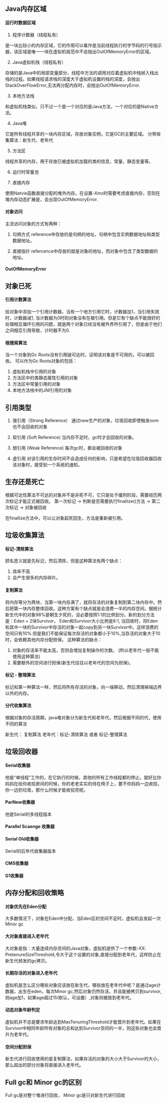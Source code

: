 


## Java内存区域

#### 运行时数据区域

1. 程序计数器（线程私有）

是一块比较小的内存区域，它的作用可以看作是当前线程执行的字节码的行号指示器，该区域是唯一一块在虚拟机规范中不会抛出OutOfMemoryError的区域。

2. Java虚拟机栈（线程私有）

存储的是Java中的局部变量部分，线程中方法的调用对应着虚拟机中栈帧入栈出栈的过程。如果线程请求栈的深度大于虚拟机设置的栈的深度，会抛出StackOverFlowError,无法再分配内存时，会抛出OutOfMemoryError.

3. 本地方法栈

和虚拟机栈类似，只不过一个是一个对应的是Java方法，一个对应的是Native方法。

4. Java堆

它是所有线程共享的一块内存区域，存放对象实例，它是GC的主要区域。
分带收集算法：新生代、老年代

5. 方法区

线程共享的内存，用于存放已被虚拟机加载的类的信息，常量，静态变量等。

6. 运行时常量池

7. 直接内存

使用Natvie函数直接分配的堆外内存。在设置-Xmx时需要考虑直接内存，否则在堆内存动态扩展是，会出现OutOfMemoryError.


#### 对象访问

主流访问对象的方式有两种：

1. 句柄方式
reference中存放的是句柄的地址，句柄中包含实例数据地址和类型数据地址。

2. 直接指针
refercence中存放的就是对象的地址，而对象中包含了类型数据的地址。


#### OutOfMemoryError


## 对象已死

####  引用计数算法

给对象中添加一个引用计数器，当有一个地方引用它时，计数器加1，当引用失效时，计数器减1, 当计数器为0时则对象没有在被引用。但是它有个缺点不能很好的处理相互循环引用的问题，就是两个对象已经没有被外界所引用了，但是由于他们之间相互引用导致，计时器不为0.



#### 根搜索算法

当一个对象到Gc Roots没有引用链可达时，证明该对象是不可用的，可以被回收。
可以作为Gc Roots对象的包括：

1. 虚拟机栈中引用的对象
2. 方法区中的类静态属性引用的对象
3. 方法区中常量引用的对象
4. 本地方法栈中的JNI引用的对象


## 引用类型

1. 强引用（Strong Reference）
通过new生产的对象，垃圾回收即使触发oom也不会回收的对象

2. 软引用 (Soft Reference)
当内存不足时，gc时才会回收的对象。

3. 弱引用 (Weak Reference)
每次gc时，都会被回收的对象

4. 虚引用
对该引用的生存时间不会造成任何的影响，只是希望在垃圾回收器回收该对象时，接受到一个系统的通知。


## 生存还是死亡

根据可达性算法不可达的对象并不是非死不可，它只是处于缓刑阶段，需要经历两次标记才能正式被回收。
第一次标记 -> 判断是否需要执行finallize()方法 -> 第二次标记 -> 对象被回收

在finallize方法中，可以让对象起死回生，方法是重新被引用。


## 垃圾收集算法


#### 标记-清除算法

顾名思义就是先标记，然后清除，但是这种算法有两个缺点：

1. 效率不高
2. 会产生很多的内存碎片。

#### 复制算法

将内存等分为两块，当第一块内存满了，就将存活的对象复制到第二块内存中。然后把第一块内存整体回收。这种方案有个缺点就是会浪费一半的内存空间。据统计新生代中的对象98%是朝生夕死的，没必要按照1:1的比例划分。新的划分方法是：Eden + 2块Survivor， Eden和Survivor大小比例是8:1, 当回收时，将Eden和其中一块的Survivor中存活的对象一起copy到另一块Survivor中。这样浪费的空间只有10%.但是我们不能保证每次存活的对象都小于10%,当存活的对象大于10时，会依赖其他内存分配担保。
这种算法的缺点：

1. 对象的存活率不能太高，否则会增加复制操作的次数。 (所以老年代一般不能使用这种算法)
2. 需要额外的空间进行担保(新生代往往以老年代的空间为担保)。

#### 标记 - 整理算法

标记和第一种算法一样，然后将所有存活的对象，向一端移动，然后清理掉端边界以外的内存。

#### 分代收集算法

根据对象的存活周期，java堆对象分为新生代和老年代，然后根据不同的代，使用不同的算法

新生代： 复制算法
老年代：标记-清除算法 或者 标记-整理算法


## 垃圾回收器


#### Serial收集器

他是“单线程”工作的，在它执行的时候，其他的所有工作线程都的停止。就好比你妈妈在给你收拾房间的时候，你的老老实实的待在椅子上，要不你妈妈一边收拾，你一边扔垃圾，那什么时候才能收拾完呢。

#### ParNew收集器

他是Serial的多线程版本

#### Parallel Scaenge 收集器


#### Serial Old收集器

Serial的后年代收集器版本

#### CMS收集器

#### G1收集器


## 内存分配和回收策略



#### 对象优先在Eden分配

大多数情况下，对象在Eden中分配，当Eden区的空间不足时，虚拟机会发起一次Minor gc


#### 大对象直接进入老年代

大对象是指：大量连续内存空间的Java对象，虚拟机提供了一个参数-XX: PretenureSizeThreshold,令大于这个设置的对象,直接分配到老年代，这样防止在新生代频发的gc拷贝。

#### 长期存活的对象进入老年代

虚拟机是怎么区分哪些对象应该放在新生代，哪些放在老年代中呢？是通过age计数器，出生在eden，每次Minor gc,然后对象仍然存活，并且能被拷贝到survivor,则age加1，如果age超过15(默认，可设置）,对象则被放到老年代。

#### 动态对象年龄判定

虚拟机并不总是要求年龄达到MaxTenuringThreshold才能晋升到老年代。如果在Survivor中相同年龄所有对象的总和达到Survivor空间的一半，则这些对象也会晋升为老年代。


#### 空间分配担保

新生代进行回收使用的是复制算法，如果存活的对象的大小大于Survivor的大小，那么超出的部分对象将直接进入老年代。


## Full gc和 Minor gc的区别

Full gc是对整个堆进行回收， Minor gc是只对新生代进行回收
